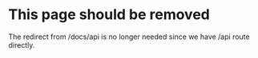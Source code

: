 # This page should be removed

The redirect from /docs/api is no longer needed since we have /api route directly.